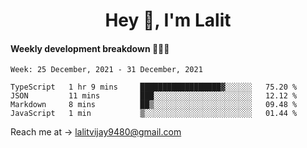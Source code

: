 <h1 align="center">Hey 👋, I'm Lalit</h1>

#### Weekly development breakdown 👨🏻‍💻
<!--START_SECTION:waka-->
```text
Week: 25 December, 2021 - 31 December, 2021

TypeScript   1 hr 9 mins     ██████████████████▓░░░░░░   75.20 % 
JSON         11 mins         ███░░░░░░░░░░░░░░░░░░░░░░   12.12 % 
Markdown     8 mins          ██▒░░░░░░░░░░░░░░░░░░░░░░   09.48 % 
JavaScript   1 min           ▒░░░░░░░░░░░░░░░░░░░░░░░░   01.44 % 
```
<!--END_SECTION:waka-->

Reach me at → lalitvijay9480@gmail.com
